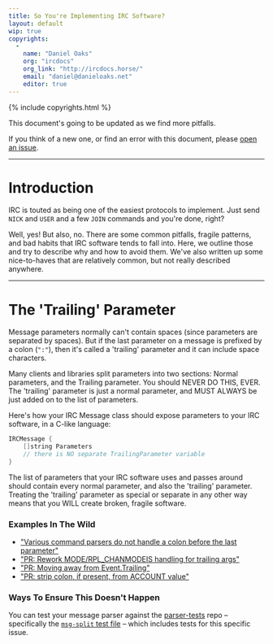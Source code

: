 ```yaml
---
title: So You're Implementing IRC Software?
layout: default
wip: true
copyrights:
  -
    name: "Daniel Oaks"
    org: "ircdocs"
    org_link: "http://ircdocs.horse/"
    email: "daniel@danieloaks.net"
    editor: true
---
```


{% include copyrights.html %}

<div class="note">
    <p>This document's going to be updated as we find more pitfalls.</p>
    <p>If you think of a new one, or find an error with this document, please <a href="https://github.com/ircdocs/modern-irc/issues">open an issue</a>.</p>
</div>

<div id="printable-toc" style="display: none"></div>


---


# Introduction

IRC is touted as being one of the easiest protocols to implement. Just send `NICK` and `USER` and a few `JOIN` commands and you're done, right?

Well, yes! But also, no. There are some common pitfalls, fragile patterns, and bad habits that IRC software tends to fall into. Here, we outline those and try to describe why and how to avoid them. We've also written up some nice-to-haves that are relatively common, but not really described anywhere.


---


# The 'Trailing' Parameter

Message parameters normally can't contain spaces (since parameters are separated by spaces). But if the last parameter on a message is prefixed by a colon (`":"`), then it's called a 'trailing' parameter and it can include space characters.

Many clients and libraries split parameters into two sections: Normal parameters, and the Trailing parameter. You should NEVER DO THIS, EVER. The 'trailing' parameter is just a normal parameter, and MUST ALWAYS be just added on to the list of parameters.

Here's how your IRC Message class should expose parameters to your IRC software, in a C-like language:

```c
IRCMessage {
    []string Parameters
    // there is NO separate TrailingParameter variable
}
```

The list of parameters that your IRC software uses and passes around should contain every normal parameter, and also the 'trailing' parameter. Treating the 'trailing' parameter as special or separate in any other way means that you WILL create broken, fragile software.

### Examples In The Wild

- ["Various command parsers do not handle a colon before the last parameter"](https://github.com/hexchat/hexchat/issues/2271)
- ["PR: Rework MODE/RPL_CHANMODEIS handling for trailing args"](https://github.com/znc/znc/pull/1661)
- ["PR: Moving away from Event.Trailing"](https://github.com/lrstanley/girc/pull/36)
- ["PR: strip colon, if present, from ACCOUNT value"](https://github.com/weechat/weechat/pull/1525)

### Ways To Ensure This Doesn't Happen

You can test your message parser against the [parser-tests](https://github.com/ircdocs/parser-tests/tree/master/tests) repo – specifically the [`msg-split` test file](https://github.com/ircdocs/parser-tests/blob/master/tests/msg-split.yaml) – which includes tests for this specific issue.




<!-- 
- trailing params being separated from normal params.
- nuh length and privmsg truncation.
- **ERR_NOMOTD** also being valid as the final numeric after connection reg.
- So You Want To Deal With The F*cking Encoding Mess? (or: Just Use UTF-8).
- validating that a last param can be sent as a non-final one, and irc framing generally.
- clients don't send \r\n\0, servers don't relay \r\n\0.
- clients may want to include a way for users to see raw protocol lines if their architecture allows it, ala /server raw
-->
